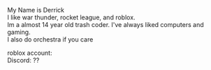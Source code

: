 My Name is Derrick <br>
I like war thunder, rocket league, and roblox. <br>
Im a almost 14 year old trash coder. I've always liked computers and gaming. <br>
I also do orchestra if you care <br>

roblox account: <br>
Discord: ?? <br>
